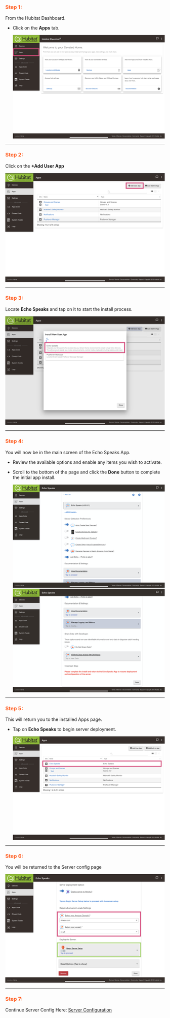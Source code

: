 
### <h3 style="color: #FF6025;">Step 1:</h3>
From the Hubitat Dashboard.

* Click on the **Apps** tab.

    ![screenshot](img/he_config_app_1.png)

---
### <h3 style="color: #FF6025;">Step 2:</h3>
Click on the **+Add User App**

![screenshot](img/he_config_app_2.png)

---
### <h3 style="color: #FF6025;">Step 3:</h3>
Locate **Echo Speaks** and tap on it to start the install process.

![screenshot](img/he_config_app_3.png)

---
### <h3 style="color: #FF6025;">Step 4:</h3>
You will now be in the main screen of the Echo Speaks App.

* Review the available options and enable any items you wish to activate.
* Scroll to the bottom of the page and click the  **Done** button to complete the initial app install.

    ![screenshot](img/he_config_app_4_1.png)
    ![screenshot](img/he_config_app_4_2.png)

---
### <h3 style="color: #FF6025;">Step 5:</h3>
This will return you to the installed Apps page.

* Tap on **Echo Speaks** to begin server deployment.

    ![screenshot](img/he_config_app_5.png)

---
### <h3 style="color: #FF6025;">Step 6:</h3>
You will be returned to the Server config page

![screenshot](img/he_config_server_1.png)

---
### <h3 style="color: #FF6025;">Step 7:</h3>
Continue Server Config Here: <u>[Server Configuration](/echo-speaks-docs/configuration/hubitat/config_server)</u>

